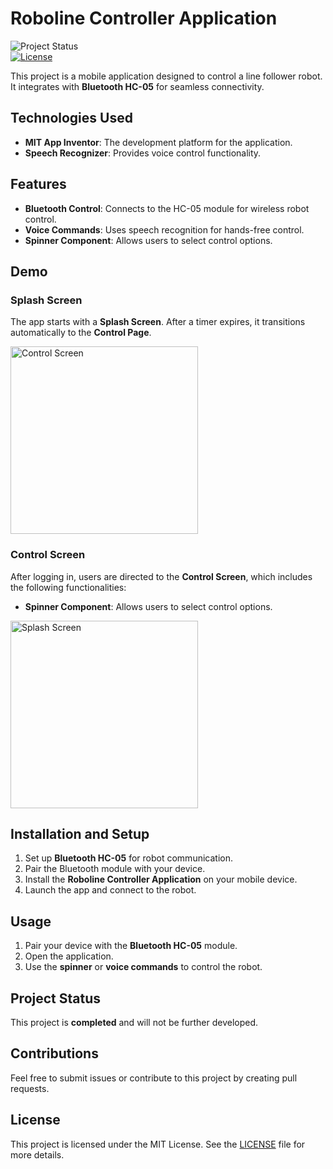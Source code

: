 # Roboline Controller Application

![Project Status](https://img.shields.io/badge/status-completed-brightgreen)  
[![License](https://img.shields.io/badge/license-MIT-blue)](./LICENSE)

This project is a mobile application designed to control a line follower robot.  
It integrates with **Bluetooth HC-05** for seamless connectivity.

## **Technologies Used**
- **MIT App Inventor**: The development platform for the application.
- **Speech Recognizer**: Provides voice control functionality.

## **Features**
- **Bluetooth Control**: Connects to the HC-05 module for wireless robot control.
- **Voice Commands**: Uses speech recognition for hands-free control.
- **Spinner Component**: Allows users to select control options.

## **Demo**

### **Splash Screen**
The app starts with a **Splash Screen**. After a timer expires, it transitions automatically to the **Control Page**.

<img src="https://github.com/user-attachments/assets/70fbbca7-e668-4de3-ac68-f6d22645b8e5" alt="Control Screen" style="height: 300px; width: auto;">

### **Control Screen**
After logging in, users are directed to the **Control Screen**, which includes the following functionalities:
- **Spinner Component**: Allows users to select control options.

<img src="https://github.com/user-attachments/assets/f4e64d1f-5176-4a15-ae43-bfe2d211655f" alt="Splash Screen" style="height: 300px; width: auto;">

## **Installation and Setup**
1. Set up **Bluetooth HC-05** for robot communication.
2. Pair the Bluetooth module with your device.
3. Install the **Roboline Controller Application** on your mobile device.
4. Launch the app and connect to the robot.

## **Usage**
1. Pair your device with the **Bluetooth HC-05** module.
2. Open the application.
3. Use the **spinner** or **voice commands** to control the robot.

## **Project Status**
This project is **completed** and will not be further developed.

## **Contributions**
Feel free to submit issues or contribute to this project by creating pull requests.

## **License**
This project is licensed under the MIT License. See the [LICENSE](LICENSE) file for more details.
